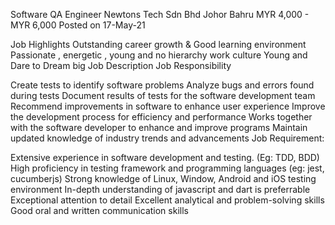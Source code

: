 Software QA Engineer
Newtons Tech Sdn Bhd
Johor Bahru
MYR 4,000 - MYR 6,000
Posted on 17-May-21

Job Highlights
Outstanding career growth & Good learning environment
Passionate , energetic , young and no hierarchy work culture
Young and Dare to Dream big
Job Description
Job Responsibility

Create tests to identify software problems
Analyze bugs and errors found during tests
Document results of tests for the software development team
Recommend improvements in software to enhance user experience
Improve the development process for efficiency and performance
Works together with the software developer to enhance and improve programs
Maintain updated knowledge of industry trends and advancements
Job Requirement:

Extensive experience in software development and testing. (Eg: TDD, BDD)
High proficiency in testing framework and programming languages (eg: jest, cucumberjs)
Strong knowledge of Linux, Window, Android and iOS testing environment
In-depth understanding of javascript and dart is preferrable
Exceptional attention to detail
Excellent analytical and problem-solving skills
Good oral and written communication skills
